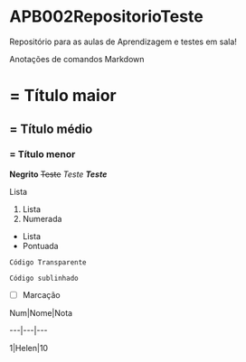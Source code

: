 # APB002RepositorioTeste
Repositório para as aulas de Aprendizagem e testes em sala!

Anotações de comandos Markdown

# = Título maior
## = Título médio
### = Título menor

**Negrito**
~~Teste~~
_Teste_
_**Teste**_

Lista 
1. Lista
2. Numerada

* Lista
* Pontuada

`Código Transparente`

```
Código sublinhado
```

- [ ] Marcação

Num|Nome|Nota

---|---|---

1|Helen|10
